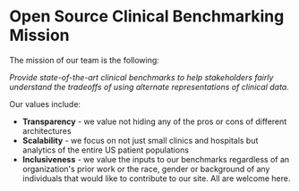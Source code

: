# Open Source Clinical Benchmarking Mission

The mission of our team is the following:

*Provide state-of-the-art clinical benchmarks to help stakeholders fairly understand the tradeoffs of using alternate representations of clinical data.*

Our values include:

* **Transparency** - we value not hiding any of the pros or cons of different architectures
* **Scalability** - we focus on not just small clinics and hospitals but analytics of the entire US patient populations
* **Inclusiveness** - we value the inputs to our benchmarks regardless of an organization's prior work or the race, gender or background of any individuals that would like to contribute to our site.  All are welcome here.